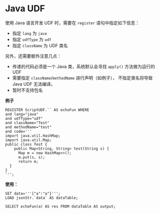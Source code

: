 # Java UDF

使用 Java 语言开发 UDF 时，需要在 `register` 语句中指定如下信息：
- 指定 `lang` 为 `java`
- 指定 `udfType` 为 `udf`
- 指定 `className` 为 UDF 类名

另外，还需要额外注意几点：
- 传递的代码必须是一个 Java 类，系统默认会寻找 `apply()` 方法做为运行的 UDF 
- 需要指定 `className`/`methodName` 进行声明（如例子）， 不指定类名将导致 Java UDF 无法编译。
- 暂时不支持包名

**例子**
```
REGISTER ScriptUDF.`` AS echoFun WHERE 
and lang="java"
and udfType="udf"
and className="Test"
and methodName="test"
and code='''
import java.util.HashMap;
import java.util.Map;
public class Test {
    public Map<String, String> test(String s) {
      Map m = new HashMap<>();
      m.put(s, s);
      return m;
  }
}
''';
```
**使用：**
```
SET data='''{"a":"a"}''';
LOAD jsonStr.`data` AS dataTable;

SELECT echoFun(a) AS res FROM dataTable AS output;
```